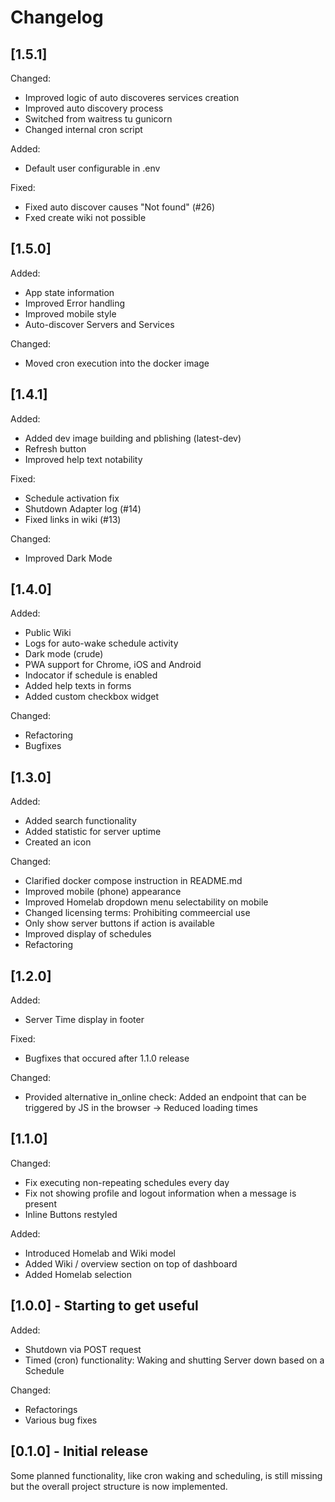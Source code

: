 # Changelog
## [1.5.1]
Changed:
- Improved logic of auto discoveres services creation
- Improved auto discovery process
- Switched from waitress tu gunicorn
- Changed internal cron script

Added:
- Default user configurable in .env

Fixed:
- Fixed auto discover causes "Not found" (#26)
- Fxed create wiki not possible

## [1.5.0]
Added:
- App state information
- Improved Error handling
- Improved mobile style
- Auto-discover Servers and Services

Changed:
- Moved cron execution into the docker image

## [1.4.1]
Added:
- Added dev image building and pblishing (latest-dev)
- Refresh button
- Improved help text notability

Fixed:
- Schedule activation fix
- Shutdown Adapter log (#14)
- Fixed links in wiki (#13)

Changed:
- Improved Dark Mode

## [1.4.0]
Added:
- Public Wiki
- Logs for auto-wake schedule activity
- Dark mode (crude)
- PWA support for Chrome, iOS and Android
- Indocator if schedule is enabled
- Added help texts in forms
- Added custom checkbox widget

Changed:
- Refactoring
- Bugfixes

## [1.3.0]
Added:
- Added search functionality
- Added statistic for server uptime
- Created an icon

Changed:
- Clarified docker compose instruction in README.md
- Improved mobile (phone) appearance
- Improved Homelab dropdown menu selectability on mobile
- Changed licensing terms: Prohibiting commeercial use
- Only show server buttons if action is available
- Improved display of schedules
- Refactoring

## [1.2.0]
Added:
- Server Time display in footer

Fixed:
- Bugfixes that occured after 1.1.0 release

Changed:
- Provided alternative in_online check: Added an endpoint that can be triggered by JS in the browser -> Reduced loading times

## [1.1.0]
Changed:
- Fix executing non-repeating schedules every day
- Fix not showing profile and logout information when a message is present
- Inline Buttons restyled

Added:
- Introduced Homelab and Wiki model
- Added Wiki / overview section on top of dashboard
- Added Homelab selection

## [1.0.0] - Starting to get useful
Added:
- Shutdown via POST request
- Timed (cron) functionality: Waking and shutting Server down based on a Schedule

Changed:
- Refactorings
- Various bug fixes

## [0.1.0] - Initial release
Some planned functionality, like cron waking and scheduling, is still missing but the overall project structure is now implemented.
